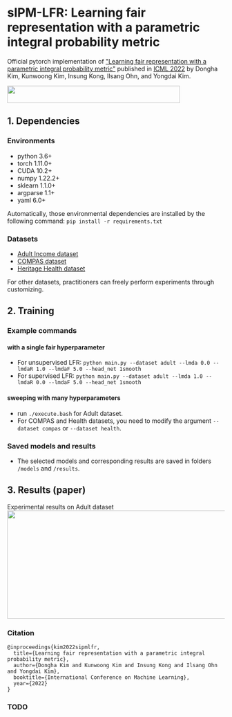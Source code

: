 # sIPM-LFR: Learning fair representation with a parametric integral probability metric

Official pytorch implementation of ["Learning fair representation with a parametric integral probability metric"](https://arxiv.org/abs/2202.02943) published in [ICML 2022](https://icml.cc/Conferences/2022/) by Dongha Kim, Kunwoong Kim, Insung Kong, Ilsang Ohn, and Yongdai Kim.

<img src="https://user-images.githubusercontent.com/83457230/169192250-014ff243-4a4a-4231-8689-5c533c9610ca.png" width="400" height="40">

## 1. Dependencies

### Environments

- python 3.6+
- torch 1.11.0+
- CUDA 10.2+
- numpy 1.22.2+
- sklearn 1.1.0+
- argparse 1.1+
- yaml 6.0+

Automatically, those environmental dependencies are installed by the following command:
```pip install -r requirements.txt```

### Datasets
- [Adult Income dataset](https://archive.ics.uci.edu/ml/datasets/adult)
- [COMPAS dataset](https://github.com/propublica/compas-analysis)
- [Heritage Health dataset](https://foreverdata.org/1015/index.html)

For other datasets, practitioners can freely perform experiments through customizing.

## 2. Training

### Example commands

#### with a single fair hyperparameter
- For unsupervised LFR:
```python main.py --dataset adult --lmda 0.0 --lmdaR 1.0 --lmdaF 5.0 --head_net 1smooth```
- For supervised LFR:
```python main.py --dataset adult --lmda 1.0 --lmdaR 0.0 --lmdaF 5.0 --head_net 1smooth```

#### sweeping with many hyperparameters
- run ```./execute.bash``` for Adult dataset.
- For COMPAS and Health datasets, you need to modify the argument ```--dataset compas``` or ```--dataset health```.

### Saved models and results
- The selected models and corresponding results are saved in folders ```/models``` and ```/results```.

## 3. Results (paper)
Experimental results on Adult dataset
<img src="https://user-images.githubusercontent.com/83457230/169193245-c0d7e06d-642f-443f-9e85-b91933e09b3f.png" width="850" height="250">


### Citation

```
@inproceedings{kim2022sipmlfr,
  title={Learning fair representation with a parametric integral probability metric},
  author={Dongha Kim and Kunwoong Kim and Insung Kong and Ilsang Ohn and Yongdai Kim},
  booktitle={International Conference on Machine Learning},
  year={2022}
}
```

### TODO


